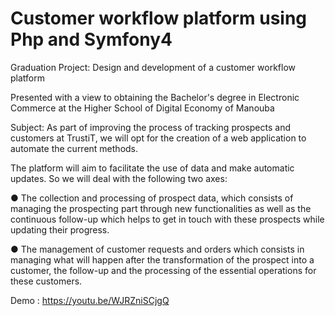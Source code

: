 # Customer workflow platform using Php and Symfony4

Graduation Project: Design and development of a customer workflow platform

Presented with a view to obtaining the Bachelor's degree in Electronic Commerce at the Higher School of Digital Economy of Manouba

Subject: As part of improving the process of tracking prospects and customers at TrustiT, we will opt for the creation of a web application to automate the current methods.

The platform will aim to facilitate the use of data and make automatic updates. So we will deal with the following two axes:

● The collection and processing of prospect data, which consists of managing the prospecting part through new functionalities as well as the continuous follow-up which helps to get in touch with these prospects while updating their progress.

● The management of customer requests and orders which consists in managing what will happen after the transformation of the prospect into a customer, the follow-up and the processing of the essential operations for these customers.

Demo : https://youtu.be/WJRZniSCjgQ
